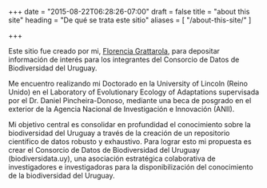 +++
date = "2015-08-22T06:28:26-07:00"
draft = false
title = "about this site"
heading = "De qué se trata este sitio"
aliases = [
    "/about-this-site/"
]

+++

Este sitio fue creado por mi, [Florencia Grattarola](http://bit.ly/flograttarola), para depositar información de interés para los integrantes del Consorcio de Datos de Biodiversidad del Uruguay.

Me encuentro realizando mi Doctorado en la University of Lincoln (Reino Unido) en el Laboratory of Evolutionary Ecology of Adaptations supervisada por el Dr. Daniel Pincheira-Donoso, mediante una beca de posgrado en el exterior de la Agencia Nacional de Investigación e Innovación (ANII). 

Mi objetivo central es consolidar en profundidad el conocimiento sobre la biodiversidad del Uruguay a través de la creación de un repositorio científico de datos robusto y exhaustivo. Para lograr esto mi propuesta es crear el Consorcio de Datos de Biodiversidad del Uruguay (biodiversidata.uy), una asociación estratégica colaborativa de investigadores e investigadoras para la disponibilización del conocimiento de la biodiversidad del Uruguay.
